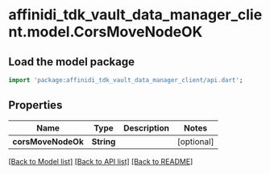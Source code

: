 # affinidi_tdk_vault_data_manager_client.model.CorsMoveNodeOK

## Load the model package

```dart
import 'package:affinidi_tdk_vault_data_manager_client/api.dart';
```

## Properties

| Name               | Type       | Description | Notes      |
| ------------------ | ---------- | ----------- | ---------- |
| **corsMoveNodeOk** | **String** |             | [optional] |

[[Back to Model list]](../README.md#documentation-for-models) [[Back to API list]](../README.md#documentation-for-api-endpoints) [[Back to README]](../README.md)
